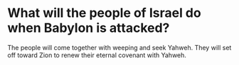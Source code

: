 # What will the people of Israel do when Babylon is attacked?

The people will come together with weeping and seek Yahweh. They will set off toward Zion to renew their eternal covenant with Yahweh.
